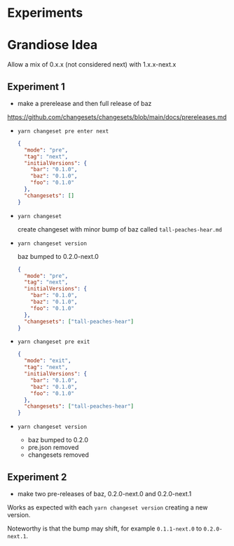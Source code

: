 # Experiments

# Grandiose Idea

Allow a mix of 0.x.x (not considered next) with 1.x.x-next.x

## Experiment 1

- make a prerelease and then full release of baz

https://github.com/changesets/changesets/blob/main/docs/prereleases.md

- `yarn changeset pre enter next`

  ```json
  {
    "mode": "pre",
    "tag": "next",
    "initialVersions": {
      "bar": "0.1.0",
      "baz": "0.1.0",
      "foo": "0.1.0"
    },
    "changesets": []
  }
  ```

- `yarn changeset`

  create changeset with minor bump of baz called `tall-peaches-hear.md`

- `yarn changeset version`

  baz bumped to 0.2.0-next.0

  ```json
  {
    "mode": "pre",
    "tag": "next",
    "initialVersions": {
      "bar": "0.1.0",
      "baz": "0.1.0",
      "foo": "0.1.0"
    },
    "changesets": ["tall-peaches-hear"]
  }
  ```

- `yarn changeset pre exit`

  ```json
  {
    "mode": "exit",
    "tag": "next",
    "initialVersions": {
      "bar": "0.1.0",
      "baz": "0.1.0",
      "foo": "0.1.0"
    },
    "changesets": ["tall-peaches-hear"]
  }
  ```

- `yarn changeset version`

  - baz bumped to 0.2.0
  - pre.json removed
  - changesets removed

## Experiment 2

- make two pre-releases of baz, 0.2.0-next.0 and 0.2.0-next.1

Works as expected with each `yarn changeset version` creating a new version.

Noteworthy is that the bump may shift, for example `0.1.1-next.0` to
`0.2.0-next.1`.
